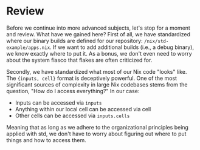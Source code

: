 # Review

Before we continue into more advanced subjects, let's stop for a moment and
review. What have we gained here? First of all, we have standardized where our
binary builds are defined for our repository: `/nix/std-example/apps.nix`. If we
want to add additional builds (i.e., a debug binary), we know exactly where to
put it. As a bonus, we don't even need to worry about the system fiasco that
flakes are often criticized for.

Secondly, we have standardized what most of our Nix code "looks" like. The
`{inputs, cell}` format is deceptively powerful. One of the most significant
sources of complexity in large Nix codebases stems from the question, "How do I
access everything?" In our case:

- Inputs can be accessed via `inputs`
- Anything within our local cell can be accessed via cell
- Other cells can be accessed via `inputs.cells`

Meaning that as long as we adhere to the organizational principles being applied
with std, we don't have to worry about figuring out where to put things and how
to access them.
